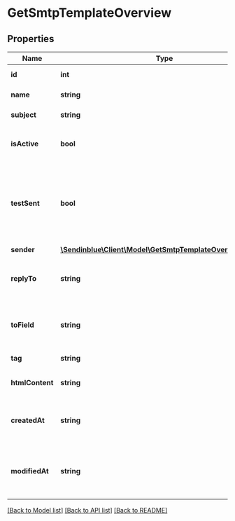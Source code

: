 # GetSmtpTemplateOverview

## Properties
Name | Type | Description | Notes
------------ | ------------- | ------------- | -------------
**id** | **int** | ID of the template | 
**name** | **string** | Name of the template | 
**subject** | **string** | Subject of the template | 
**isActive** | **bool** | Status of template (true&#x3D;active, false&#x3D;inactive) | 
**testSent** | **bool** | Status of test sending for the template (true&#x3D;test email has been sent, false&#x3D;test email has not been sent) | 
**sender** | [**\Sendinblue\Client\Model\GetSmtpTemplateOverviewSender**](GetSmtpTemplateOverviewSender.md) |  | [optional] 
**replyTo** | **string** | Email defined as the \&quot;Reply to\&quot; for the template | 
**toField** | **string** | Customisation of the \&quot;to\&quot; field for the template | 
**tag** | **string** | Tag of the template | 
**htmlContent** | **string** | HTML content of the template | 
**createdAt** | **string** | Creation date of the template (YYYY-MM-DD HH:mm:ss) | 
**modifiedAt** | **string** | Last modification date of the template (YYYY-MM-DD HH:mm:ss) | 

[[Back to Model list]](../../README.md#documentation-for-models) [[Back to API list]](../../README.md#documentation-for-api-endpoints) [[Back to README]](../../README.md)


